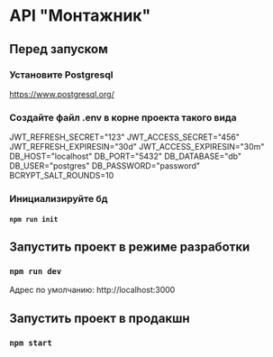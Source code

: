 # API "Монтажник"

## Перед запуском
### Установите Postgresql
https://www.postgresql.org/

### Создайте файл .env в корне проекта такого вида

JWT_REFRESH_SECRET="123"
JWT_ACCESS_SECRET="456"
JWT_REFRESH_EXPIRESIN="30d"
JWT_ACCESS_EXPIRESIN="30m"
DB_HOST="localhost"
DB_PORT="5432"
DB_DATABASE="db"
DB_USER="postgres"
DB_PASSWORD="password"
BCRYPT_SALT_ROUNDS=10

### Инициализируйте бд
#### `npm run init`

## Запустить проект в режиме разработки
### `npm run dev`

Адрес по умолчанию: http://localhost:3000

## Запустить проект в продакшн
### `npm start`
